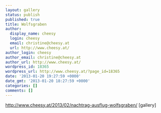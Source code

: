```yaml
---
layout: gallery
status: publish
published: true
title: Wolfsgraben
author:
  display_name: cheesy
  login: cheesy
  email: christine@cheesy.at
  url: http://www.cheesy.at/
author_login: cheesy
author_email: christine@cheesy.at
author_url: http://www.cheesy.at/
wordpress_id: 18365
wordpress_url: http://www.cheesy.at/?page_id=18365
date: '2013-01-20 19:27:59 +0000'
date_gmt: '2013-01-20 18:27:59 +0000'
categories: []
comments: []
---
```

http://www.cheesy.at/2013/02/nachtrag-ausflug-wolfsgraben/
[gallery]
